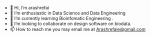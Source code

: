 - 👋 Hi, I’m arashrefai
- 👀 I’m enthusiastic in Data Science and Data Engineering
- 🌱 I’m currently learning Bioinfomatic Engineering .
- 💞️ I’m looking to collaborate on design software on biodata.
- 📫 How to reach me you may email me at Arashrefaie@gmail.com

<!---
arashrefai/arashrefai is a ✨ special ✨ repository because its `README.md` (this file) appears on your GitHub profile.
You can click the Preview link to take a look at your changes.
--->
